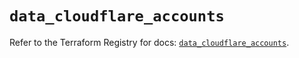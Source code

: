 # `data_cloudflare_accounts`

Refer to the Terraform Registry for docs: [`data_cloudflare_accounts`](https://registry.terraform.io/providers/cloudflare/cloudflare/5.10.1/docs/data-sources/accounts).
